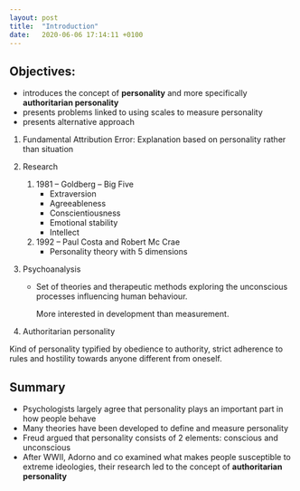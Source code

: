 ```yaml
---
layout: post
title:  "Introduction"
date:   2020-06-06 17:14:11 +0100
---
```


## Objectives:
- introduces the concept of **personality** and more specifically **authoritarian personality**
- presents problems linked to using scales to measure personality
- presents alternative approach

1. Fundamental Attribution Error:
Explanation based on personality rather than situation

1. Research

    1. 1981 – Goldberg – Big Five
        - Extraversion
        - Agreeableness
        - Conscientiousness
        - Emotional stability
        - Intellect
    1. 1992 – Paul Costa and Robert Mc Crae
        - Personality theory with 5 dimensions

1. Psychoanalysis
    - Set of theories and therapeutic methods exploring the unconscious processes influencing human behaviour.

        More interested in development than measurement.


1. Authoritarian personality

Kind of personality typified by obedience to authority, strict adherence to rules and hostility towards anyone different from oneself.

## Summary
* Psychologists largely agree that personality plays an important part in how people behave
* Many theories have been developed to define and measure personality
* Freud argued that personality consists of 2 elements: conscious and unconscious
* After WWII, Adorno and co examined what makes people susceptible to extreme ideologies, their research led to the concept of **authoritarian personality**